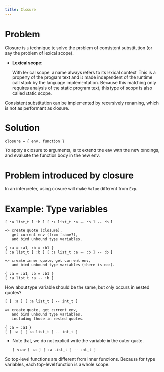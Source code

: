 ```yaml
---
title: Closure
---
```


# Problem

Closure is a technique to solve
the problem of consistent substitution
(or say the problem of lexical scope).

- **Lexical scope**:

  With lexical scope, a name always refers to its lexical context.
  This is a property of the program text and is made independent of
  the runtime call stack by the language implementation.  Because this
  matching only requires analysis of the static program text, this
  type of scope is also called static scope.

Consistent substitution can be implemented by
recursively renaming, which is not as performant as closure.

# Solution

```
closure = { env, function }
```

To apply a closure to arguments,
is to extend the env with the new bindings,
and evaluate the function body in the new env.

# Problem introduced by closure

In an interpreter, using closure
will make `Value` different from `Exp`.

# Example: Type variables

```
[ :a list_t [ :b ] [ :a list_t :a -- :b ] -- :b ]

=> create quote (closure),
   get current env (from frame?),
   and bind unbound type variables.

{ :a = :a1, :b = :b1 }
[ :a list_t [ :b ] [ :a list_t :a -- :b ] -- :b ]

=> create inner quote, get current env,
   and bind unbound type variables (there is non).

{ :a = :a1, :b = :b1 }
[ :a list_t :a -- :b ]
```

How about type variable should be the same, but only occurs in nested quotes?

```
[ [ :a ] [ :a list_t ] -- int_t ]

=> create quote, get current env,
   and bind unbound type variables,
   including those in nested quotes.

{ :a = :a1 }
[ [ :a ] [ :a list_t ] -- int_t ]
```

- Note that, we do not explicit write the variable in the outer quote.

  ```
  [ <:a> [ :a ] [ :a list_t ] -- int_t ]
  ```

So top-level functions are different from inner functions.
Because for type variables, each top-level function is a whole scope.
